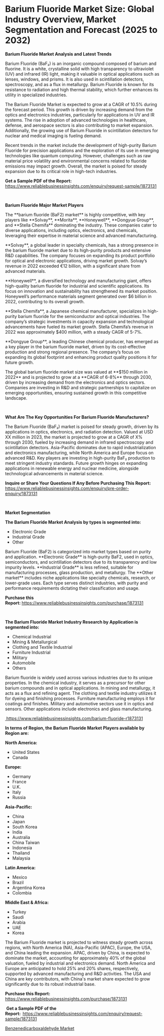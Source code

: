 <p><h1>Barium Fluoride Market Size: Global Industry Overview, Market Segmentation and Forecast (2025 to 2032)</h1></p><p><strong>Barium Fluoride Market Analysis and Latest Trends</strong></p>
<p><p>Barium Fluoride (BaF₂) is an inorganic compound composed of barium and fluorine. It is a white, crystalline solid with high transparency to ultraviolet (UV) and infrared (IR) light, making it valuable in optical applications such as lenses, windows, and prisms. It is also used in scintillation detectors, spectroscopy, and as a flux in metallurgy. Barium Fluoride is known for its resistance to radiation and high thermal stability, which further enhances its utility in specialized industries.</p><p>The Barium Fluoride Market is expected to grow at a CAGR of 10.5% during the forecast period. This growth is driven by increasing demand from the optics and electronics industries, particularly for applications in UV and IR systems. The rise in adoption of advanced technologies in healthcare, defense, and aerospace sectors is also contributing to market expansion. Additionally, the growing use of Barium Fluoride in scintillation detectors for nuclear and medical imaging is fueling demand.</p><p>Recent trends in the market include the development of high-purity Barium Fluoride for precision applications and the exploration of its use in emerging technologies like quantum computing. However, challenges such as raw material price volatility and environmental concerns related to fluoride emissions may impact growth. Overall, the market is poised for steady expansion due to its critical role in high-tech industries.</p></p>
<p><strong>Get a Sample PDF of the Report:&nbsp;</strong> <a href="https://www.reliablebusinessinsights.com/enquiry/request-sample/1873131?utm_campaign=2119&utm_medium=2&utm_source=Github&utm_content=ia&utm_term=25012025&utm_id=barium-fluoride">https://www.reliablebusinessinsights.com/enquiry/request-sample/1873131</a></p>
<p>&nbsp;</p>
<p><strong>Barium Fluoride Major Market Players</strong></p>
<p><p>The **barium fluoride (BaF2) market** is highly competitive, with key players like **Solvay**, **Morita**, **Honeywell**, **Dongyue Group**, and **Stella Chemifa** dominating the industry. These companies cater to diverse applications, including optics, electronics, and chemicals, leveraging their expertise in material science and advanced manufacturing.</p><p>**Solvay**, a global leader in specialty chemicals, has a strong presence in the barium fluoride market due to its high-purity products and extensive R&D capabilities. The company focuses on expanding its product portfolio for optical and electronic applications, driving market growth. Solvay’s revenue in 2022 exceeded €12 billion, with a significant share from advanced materials.</p><p>**Honeywell**, a diversified technology and manufacturing giant, offers high-quality barium fluoride for industrial and scientific applications. Its focus on innovation and sustainability has strengthened its market position. Honeywell’s performance materials segment generated over $6 billion in 2022, contributing to its overall growth.</p><p>**Stella Chemifa**, a Japanese chemical manufacturer, specializes in high-purity barium fluoride for the semiconductor and optical industries. The company’s strategic investments in capacity expansion and technological advancements have fueled its market growth. Stella Chemifa’s revenue in 2022 was approximately $400 million, with a steady CAGR of 5-7%.</p><p>**Dongyue Group**, a leading Chinese chemical producer, has emerged as a key player in the barium fluoride market, driven by its cost-effective production and strong regional presence. The company’s focus on expanding its global footprint and enhancing product quality positions it for future growth.</p><p>The global barium fluoride market size was valued at **$150 million in 2022** and is projected to grow at a **CAGR of 6-8%** through 2030, driven by increasing demand from the electronics and optics sectors. Companies are investing in R&D and strategic partnerships to capitalize on emerging opportunities, ensuring sustained growth in this competitive landscape.</p></p>
<p>&nbsp;</p>
<p><strong>What Are The Key Opportunities For Barium Fluoride Manufacturers?</strong></p>
<p><p>The Barium Fluoride (BaF₂) market is poised for steady growth, driven by its applications in optics, electronics, and radiation detection. Valued at USD XX million in 2023, the market is projected to grow at a CAGR of X% through 2030, fueled by increasing demand in infrared spectroscopy and scintillation detectors. Asia-Pacific dominates due to rapid industrialization and electronics manufacturing, while North America and Europe focus on advanced R&D. Key players are investing in high-purity BaF₂ production to meet stringent industry standards. Future growth hinges on expanding applications in renewable energy and nuclear medicine, alongside technological advancements in material science.</p></p>
<p><strong>Inquire or Share Your Questions If Any Before Purchasing This Report:</strong> <a href="https://www.reliablebusinessinsights.com/enquiry/pre-order-enquiry/1873131?utm_campaign=2119&utm_medium=2&utm_source=Github&utm_content=ia&utm_term=25012025&utm_id=barium-fluoride">https://www.reliablebusinessinsights.com/enquiry/pre-order-enquiry/1873131</a></p>
<p>&nbsp;</p>
<p><strong>Market Segmentation</strong></p>
<p><strong>The Barium Fluoride Market Analysis by types is segmented into:</strong></p>
<p><ul><li>Electronic Grade</li><li>Industrial Grade</li><li>Other</li></ul></p>
<p><p>Barium Fluoride (BaF2) is categorized into market types based on purity and application. **Electronic Grade** is high-purity BaF2, used in optics, semiconductors, and scintillation detectors due to its transparency and low impurity levels. **Industrial Grade** is less refined, suitable for manufacturing processes, glass production, and metallurgy. The **Other market** includes niche applications like specialty chemicals, research, or lower-grade uses. Each type serves distinct industries, with purity and performance requirements dictating their classification and usage.</p></p>
<p><strong>Purchase this Report:&nbsp;</strong><a href="https://www.reliablebusinessinsights.com/purchase/1873131?utm_campaign=2119&utm_medium=2&utm_source=Github&utm_content=ia&utm_term=25012025&utm_id=barium-fluoride">https://www.reliablebusinessinsights.com/purchase/1873131</a></p>
<p>&nbsp;</p>
<p><strong>The Barium Fluoride Market Industry Research by Application is segmented into:</strong></p>
<p><ul><li>Chemical Industrial</li><li>Mining & Metallurgical</li><li>Clothing and Textile Industrial</li><li>Furniture Industrial</li><li>Military</li><li>Automobile</li><li>Others</li></ul></p>
<p><p>Barium fluoride is widely used across various industries due to its unique properties. In the chemical industry, it serves as a precursor for other barium compounds and in optical applications. In mining and metallurgy, it acts as a flux and refining agent. The clothing and textile industry utilizes it for dyeing and finishing processes. Furniture manufacturing employs it for coatings and finishes. Military and automotive sectors use it in optics and sensors. Other applications include electronics and glass manufacturing.</p></p>
<p><a href="https://www.reliablebusinessinsights.com/barium-fluoride-r1873131?utm_campaign=2119&utm_medium=2&utm_source=Github&utm_content=ia&utm_term=25012025&utm_id=barium-fluoride">&nbsp;https://www.reliablebusinessinsights.com/barium-fluoride-r1873131</a></p>
<p><strong>In terms of Region, the Barium Fluoride Market Players available by Region are:</strong></p>
<p>
    <p> <strong> North America: </strong>
        <ul>
            <li>United States</li>
            <li>Canada</li>
        </ul>
        </p> 
    <p> <strong> Europe: </strong>
        <ul>
            <li>Germany</li>
            <li>France</li>
            <li>U.K.</li>
            <li>Italy</li>
            <li>Russia</li>
        </ul>
        </p> 
    <p> <strong> Asia-Pacific: </strong>
        <ul>
            <li>China</li>
            <li>Japan</li>
            <li>South Korea</li>
            <li>India</li>
            <li>Australia</li>
            <li>China Taiwan</li>
            <li>Indonesia</li>
            <li>Thailand</li>
            <li>Malaysia</li>
        </ul>
        </p> 
    <p> <strong> Latin America: </strong>
        <ul>
            <li>Mexico</li>
            <li>Brazil</li>
            <li>Argentina Korea</li>
            <li>Colombia</li>
        </ul>
        </p> 
    <p> <strong> Middle East & Africa: </strong>
        <ul>
            <li>Turkey</li>
            <li>Saudi</li>
            <li>Arabia</li>
            <li>UAE</li>
            <li>Korea</li>
        </ul>
    </p>
    </p>
<p><p>The Barium Fluoride market is projected to witness steady growth across regions, with North America (NA), Asia-Pacific (APAC), Europe, the USA, and China leading the expansion. APAC, driven by China, is expected to dominate the market, accounting for approximately 40% of the global valuation, fueled by industrial and electronics demand. North America and Europe are anticipated to hold 25% and 20% shares, respectively, supported by advanced manufacturing and R&D activities. The USA and China are key contributors, with China's market share expected to grow significantly due to its robust industrial base.</p></p>
<p><strong>Purchase this Report: </strong><a href="https://www.reliablebusinessinsights.com/purchase/1873131?utm_campaign=2119&utm_medium=2&utm_source=Github&utm_content=ia&utm_term=25012025&utm_id=barium-fluoride">https://www.reliablebusinessinsights.com/purchase/1873131</a></p>
<p>&nbsp;<strong>Get a Sample PDF of the Report:&nbsp;&nbsp;</strong><a href="https://www.reliablebusinessinsights.com/enquiry/request-sample/1873131?utm_campaign=2119&utm_medium=2&utm_source=Github&utm_content=ia&utm_term=25012025&utm_id=barium-fluoride">https://www.reliablebusinessinsights.com/enquiry/request-sample/1873131</a></p>
<p><strong></strong></p>
<p><p><a href="https://github.com/globismark/Market-Research-Report-List-6/blob/main/benzenedicarboxaldehyde-market.md?utm_campaign=2119&utm_medium=2&utm_source=Github&utm_content=ia&utm_term=25012025&utm_id=barium-fluoride">Benzenedicarboxaldehyde Market</a></p></p>